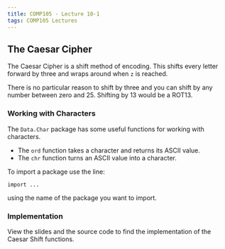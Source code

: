 ```yaml
---
title: COMP105 - Lecture 10-1
tags: COMP105 Lectures
---
```

## The Caesar Cipher
The Caesar Cipher is a shift method of encoding. This shifts every letter forward by three and wraps around when `z` is reached.

There is no particular reason to shift by three and you can shift by any number between zero and 25. Shifting by 13 would be a ROT13.

### Working with Characters
The `Data.Char` package has some useful functions for working with characters. 

* The `ord` function takes a character and returns its ASCII value.
* The `chr` function turns an ASCII value into a character.

To import a package use the line:

```
import ...
```

using the name of the package you want to import.

### Implementation

View the slides and the source code to find the implementation of the Caesar Shift functions.